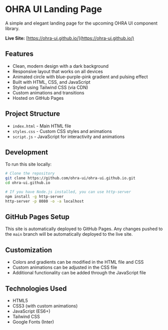 # OHRA UI Landing Page

A simple and elegant landing page for the upcoming OHRA UI component library.

**Live Site:** [https://ohra-ui.github.io/](https://ohra-ui.github.io/)

## Features

- Clean, modern design with a dark background
- Responsive layout that works on all devices
- Animated circle with blue-purple-pink gradient and pulsing effect
- Built with HTML, CSS, and JavaScript
- Styled using Tailwind CSS (via CDN)
- Custom animations and transitions
- Hosted on GitHub Pages

## Project Structure

- `index.html` - Main HTML file
- `styles.css` - Custom CSS styles and animations
- `script.js` - JavaScript for interactivity and animations

## Development

To run this site locally:

```bash
# Clone the repository
git clone https://github.com/ohra-ui/ohra-ui.github.io.git
cd ohra-ui.github.io

# If you have Node.js installed, you can use http-server
npm install -g http-server
http-server -p 8080 -o -a localhost
```

## GitHub Pages Setup

This site is automatically deployed to GitHub Pages. Any changes pushed to the `main` branch will be automatically deployed to the live site.

## Customization

- Colors and gradients can be modified in the HTML file and CSS
- Custom animations can be adjusted in the CSS file
- Additional functionality can be added through the JavaScript file

## Technologies Used

- HTML5
- CSS3 (with custom animations)
- JavaScript (ES6+)
- Tailwind CSS
- Google Fonts (Inter) 